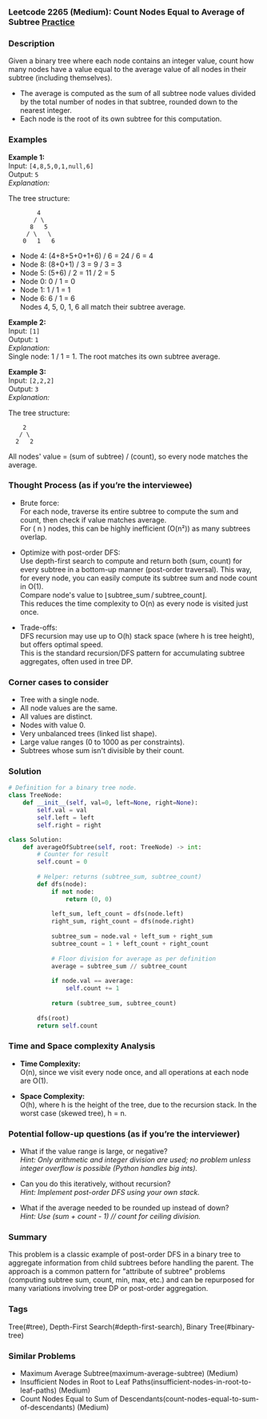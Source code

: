 ### Leetcode 2265 (Medium): Count Nodes Equal to Average of Subtree [Practice](https://leetcode.com/problems/count-nodes-equal-to-average-of-subtree)

### Description  
Given a binary tree where each node contains an integer value, count how many nodes have a value equal to the average value of all nodes in their subtree (including themselves).  
- The average is computed as the sum of all subtree node values divided by the total number of nodes in that subtree, rounded down to the nearest integer.  
- Each node is the root of its own subtree for this computation.

### Examples  

**Example 1:**  
Input: `[4,8,5,0,1,null,6]`  
Output: `5`  
*Explanation:*

The tree structure:
```
        4
       / \
      8   5
     / \   \
    0   1   6
```
- Node 4: (4+8+5+0+1+6) / 6 = 24 / 6 = 4
- Node 8: (8+0+1) / 3 = 9 / 3 = 3
- Node 5: (5+6) / 2 = 11 / 2 = 5
- Node 0: 0 / 1 = 0
- Node 1: 1 / 1 = 1
- Node 6: 6 / 1 = 6  
Nodes 4, 5, 0, 1, 6 all match their subtree average.

**Example 2:**  
Input: `[1]`  
Output: `1`  
*Explanation:*  
Single node: 1 / 1 = 1. The root matches its own subtree average.

**Example 3:**  
Input: `[2,2,2]`  
Output: `3`  
*Explanation:*

The tree structure:
```
    2
   / \
  2   2
```
All nodes' value = (sum of subtree) / (count), so every node matches the average.

### Thought Process (as if you’re the interviewee)  

- Brute force:  
  For each node, traverse its entire subtree to compute the sum and count, then check if value matches average.  
  For \( n \) nodes, this can be highly inefficient (O(n²)) as many subtrees overlap.

- Optimize with post-order DFS:  
  Use depth-first search to compute and return both (sum, count) for every subtree in a bottom-up manner (post-order traversal). This way, for every node, you can easily compute its subtree sum and node count in O(1).  
  Compare node's value to ⌊subtree_sum / subtree_count⌋.  
  This reduces the time complexity to O(n) as every node is visited just once.

- Trade-offs:  
  DFS recursion may use up to O(h) stack space (where h is tree height), but offers optimal speed.  
  This is the standard recursion/DFS pattern for accumulating subtree aggregates, often used in tree DP.

### Corner cases to consider  
- Tree with a single node.
- All node values are the same.
- All values are distinct.
- Nodes with value 0.
- Very unbalanced trees (linked list shape).
- Large value ranges (0 to 1000 as per constraints).
- Subtrees whose sum isn't divisible by their count.

### Solution

```python
# Definition for a binary tree node.
class TreeNode:
    def __init__(self, val=0, left=None, right=None):
        self.val = val
        self.left = left
        self.right = right

class Solution:
    def averageOfSubtree(self, root: TreeNode) -> int:
        # Counter for result
        self.count = 0
        
        # Helper: returns (subtree_sum, subtree_count)
        def dfs(node):
            if not node:
                return (0, 0)
            
            left_sum, left_count = dfs(node.left)
            right_sum, right_count = dfs(node.right)
            
            subtree_sum = node.val + left_sum + right_sum
            subtree_count = 1 + left_count + right_count
            
            # Floor division for average as per definition
            average = subtree_sum // subtree_count
            
            if node.val == average:
                self.count += 1
            
            return (subtree_sum, subtree_count)
        
        dfs(root)
        return self.count
```

### Time and Space complexity Analysis  

- **Time Complexity:**  
  O(n), since we visit every node once, and all operations at each node are O(1).

- **Space Complexity:**  
  O(h), where h is the height of the tree, due to the recursion stack. In the worst case (skewed tree), h = n.

### Potential follow-up questions (as if you’re the interviewer)  

- What if the value range is large, or negative?  
  *Hint: Only arithmetic and integer division are used; no problem unless integer overflow is possible (Python handles big ints).*

- Can you do this iteratively, without recursion?  
  *Hint: Implement post-order DFS using your own stack.*

- What if the average needed to be rounded up instead of down?  
  *Hint: Use (sum + count - 1) // count for ceiling division.*

### Summary
This problem is a classic example of post-order DFS in a binary tree to aggregate information from child subtrees before handling the parent. The approach is a common pattern for "attribute of subtree" problems (computing subtree sum, count, min, max, etc.) and can be repurposed for many variations involving tree DP or post-order aggregation.

### Tags
Tree(#tree), Depth-First Search(#depth-first-search), Binary Tree(#binary-tree)

### Similar Problems
- Maximum Average Subtree(maximum-average-subtree) (Medium)
- Insufficient Nodes in Root to Leaf Paths(insufficient-nodes-in-root-to-leaf-paths) (Medium)
- Count Nodes Equal to Sum of Descendants(count-nodes-equal-to-sum-of-descendants) (Medium)